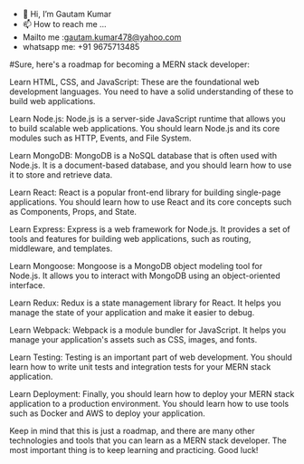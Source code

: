 - 👋 Hi, I’m Gautam Kumar
- 📫 How to reach me ...
- Mailto me :gautam.kumar478@yahoo.com
- whatsapp me: +91 9675713485



#Sure, here's a roadmap for becoming a MERN stack developer:

Learn HTML, CSS, and JavaScript: These are the foundational web development languages. You need to have a solid understanding of these to build web applications.

Learn Node.js: Node.js is a server-side JavaScript runtime that allows you to build scalable web applications. You should learn Node.js and its core modules such as HTTP, Events, and File System.

Learn MongoDB: MongoDB is a NoSQL database that is often used with Node.js. It is a document-based database, and you should learn how to use it to store and retrieve data.

Learn React: React is a popular front-end library for building single-page applications. You should learn how to use React and its core concepts such as Components, Props, and State.

Learn Express: Express is a web framework for Node.js. It provides a set of tools and features for building web applications, such as routing, middleware, and templates.

Learn Mongoose: Mongoose is a MongoDB object modeling tool for Node.js. It allows you to interact with MongoDB using an object-oriented interface.

Learn Redux: Redux is a state management library for React. It helps you manage the state of your application and make it easier to debug.

Learn Webpack: Webpack is a module bundler for JavaScript. It helps you manage your application's assets such as CSS, images, and fonts.

Learn Testing: Testing is an important part of web development. You should learn how to write unit tests and integration tests for your MERN stack application.

Learn Deployment: Finally, you should learn how to deploy your MERN stack application to a production environment. You should learn how to use tools such as Docker and AWS to deploy your application.

Keep in mind that this is just a roadmap, and there are many other technologies and tools that you can learn as a MERN stack developer. The most important thing is to keep learning and practicing. Good luck!
